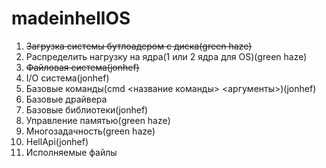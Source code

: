 # madeinhellOS
1. ~~Загрузка системы бутлоадером с диска(green haze)~~
2. Распределить нагрузку на ядра(1 или 2 ядра для OS)(green haze)
3. ~~Файловая система(jonhef)~~
4. I/O система(jonhef)
5. Базовые команды(cmd <название команды> <аргументы>)(jonhef)
6. Базовые драйвера
7. Базовые библиотеки(jonhef)
8. Управление памятью(green haze)
9. Многозадачность(green haze)
10. HellApi(jonhef)
11. Исполняемые файлы
